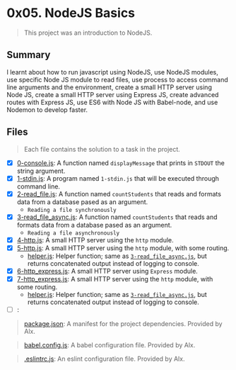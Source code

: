 # 0x05. NodeJS Basics

> This project was an introduction to NodeJS.

## Summary

I learnt about how to run javascript using NodeJS, use NodeJS modules, use specific Node JS module to read files, use process to access command line arguments and the environment, create a small HTTP server using Node JS, create a small HTTP server using Express JS, create advanced routes with Express JS, use ES6 with Node JS with Babel-node, and use Nodemon to develop faster.

## Files

> Each file contains the solution to a task in the project.

- [x] [0-console.js](https://github.com/Ebube-Ochemba/alx-backend-javascript/blob/main/0x05-Node_JS_basic/0-console.js): A function named `displayMessage` that prints in `STDOUT` the string argument.
- [x] [1-stdin.js](https://github.com/Ebube-Ochemba/alx-backend-javascript/blob/main/0x05-Node_JS_basic/1-stdin.js): A program named `1-stdin.js` that will be executed through command line.
- [x] [2-read_file.js](https://github.com/Ebube-Ochemba/alx-backend-javascript/blob/main/0x05-Node_JS_basic/2-read_file.js): A function named `countStudents` that reads and formats data from a database pased as an argument.
    - `Reading a file synchronously`
- [x] [3-read_file_async.js](https://github.com/Ebube-Ochemba/alx-backend-javascript/blob/main/0x05-Node_JS_basic/3-read_file_async.js): A function named `countStudents` that reads and formats data from a database pased as an argument.
    - `Reading a file asynchronously`
- [x] [4-http.js](https://github.com/Ebube-Ochemba/alx-backend-javascript/blob/main/0x05-Node_JS_basic/4-http.js): A small HTTP server using the `http` module.
- [x] [5-http.js](https://github.com/Ebube-Ochemba/alx-backend-javascript/blob/main/0x05-Node_JS_basic/5-http.js): A small HTTP server using the `http` module, with some routing.
    - [helper.js](./helper.js): Helper function; same as [`3-read_file_async.js`](./3-read_file_async.js), but returns concatenated output instead of logging to console.
- [x] [6-http_express.js](https://github.com/Ebube-Ochemba/alx-backend-javascript/blob/main/0x05-Node_JS_basic/6-http_express.js): A small HTTP server using `Express` module.
- [x] [7-http_express.js](https://github.com/Ebube-Ochemba/alx-backend-javascript/blob/main/0x05-Node_JS_basic/7-http_express.js): A small HTTP server using the `http` module, with some routing.
    - [helper.js](./helper.js): Helper function; same as [`3-read_file_async.js`](./3-read_file_async.js), but returns concatenated output instead of logging to console.
- [ ] [](https://github.com/Ebube-Ochemba/alx-backend-javascript/blob/main/0x05-Node_JS_basic/):

> [package.json](./package.json): A manifest for the project dependencies. Provided by Alx.

> [babel.config.js](./babel.config.js): A babel configuration file. Provided by Alx.

> [.eslintrc.js](./.eslintrc.js): An eslint configuration file. Provided by Alx.
